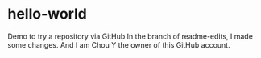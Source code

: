 # hello-world
Demo to try a repository via GitHub
In the branch of readme-edits, I made some changes.
And I am Chou Y the owner of this GitHub account.
